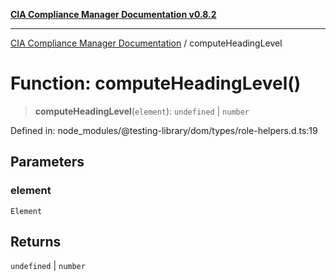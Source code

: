 [**CIA Compliance Manager Documentation v0.8.2**](../README.md)

***

[CIA Compliance Manager Documentation](../globals.md) / computeHeadingLevel

# Function: computeHeadingLevel()

> **computeHeadingLevel**(`element`): `undefined` \| `number`

Defined in: node\_modules/@testing-library/dom/types/role-helpers.d.ts:19

## Parameters

### element

`Element`

## Returns

`undefined` \| `number`
